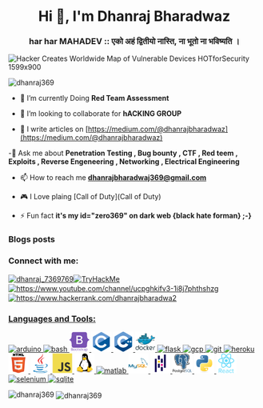 <h1 align="center">Hi 👋, I'm Dhanraj Bharadwaz</h1>
<h3 align="center">har har MAHADEV :: एको अहं द्वितीयो नास्ति, ना भूतो ना भविष्यति ।</h3>

<img class="img-fluid" data-id="sd1XnM" sizes="(min-width: 768px) 728px, 100vw" srcset="https://cdn.wallpapersafari.com/12/55/sd1XnM.png 1599w,
				                        https://mcdn.wallpapersafari.com/medium/12/55/sd1XnM.png 760w,
				                        https://mcdn.wallpapersafari.com/374/12/55/sd1XnM.png 374w,
				                        https://mcdn.wallpapersafari.com/335/12/55/sd1XnM.png 335w,
				                        https://mcdn.wallpapersafari.com/318/12/55/sd1XnM.png 318w" src="https://cdn.wallpapersafari.com/12/55/sd1XnM.png" alt="Hacker Creates Worldwide Map of Vulnerable Devices HOTforSecurity 1599x900" width="1000" height="249">
				                        


<p align="left"> <img src="https://komarev.com/ghpvc/?username=dhanraj369&label=Profile%20views&color=0e75b6&style=flat" alt="dhanraj369" /> </p>

- 🌱 I’m currently Doing **Red Team Assessment**

- 👯 I’m looking to collaborate for **hACKING GROUP**

- 📝 I write articles on [https://medium.com/@dhanrajbharadwaz](https://medium.com/@dhanrajbharadwaz)

-💬 Ask me about **Penetration Testing , Bug bounty , CTF , Red teem , Exploits , Reverse Engeneering , Networking , Electrical Engineering**

- 📫 How to reach me **dhanrajbharadwaj369@gmail.com**

- 🎮 I Love plaing [Call of Duty](Call of Duty)

- ⚡ Fun fact **it's my id="zero369" on dark web {black hate forman} ;-}**

### Blogs posts
<!-- BLOG-POST-LIST:START -->
<!-- BLOG-POST-LIST:END -->

<h3 align="left">Connect with me:</h3>
<p align="left">
<a href="https://twitter.com/dhanraj_7369769" target="blank"><img align="center" src="https://raw.githubusercontent.com/rahuldkjain/github-profile-readme-generator/master/src/images/icons/Social/twitter.svg" alt="dhanraj_7369769" height="30" width="40" /><a href="https://tryhackme.com/p/Dhanraj" target="blank"><img align="center" src="https://assets.tryhackme.com/img/logo/tryhackme_logo_full.svg" alt="TryHackMe" class="logo" height="30" width="40"></a><a href="https://www.youtube.com/c/https://www.youtube.com/channel/ucpghkifv3-1i8j7phthshzg" target="blank"><img align="center" src="https://raw.githubusercontent.com/rahuldkjain/github-profile-readme-generator/master/src/images/icons/Social/youtube.svg" alt="https://www.youtube.com/channel/ucpghkifv3-1i8j7phthshzg" height="30" width="40" /></a><a href="https://www.hackerrank.com/https://www.hackerrank.com/dhanrajbharadwa2" target="blank"><img align="center" src="https://raw.githubusercontent.com/rahuldkjain/github-profile-readme-generator/master/src/images/icons/Social/hackerrank.svg" alt="https://www.hackerrank.com/dhanrajbharadwa2" height="30" width="40" />
</p>

<h3 align="left">Languages and Tools:</h3>
<p align="left"> <a href="https://www.arduino.cc/" target="_blank" rel="noreferrer"> <img src="https://cdn.worldvectorlogo.com/logos/arduino-1.svg" alt="arduino" width="40" height="40"/> </a> <a href="https://www.gnu.org/software/bash/" target="_blank" rel="noreferrer"> <img src="https://www.vectorlogo.zone/logos/gnu_bash/gnu_bash-icon.svg" alt="bash" width="40" height="40"/> </a> <a href="https://getbootstrap.com" target="_blank" rel="noreferrer"> <img src="https://raw.githubusercontent.com/devicons/devicon/master/icons/bootstrap/bootstrap-plain-wordmark.svg" alt="bootstrap" width="40" height="40"/> </a> <a href="https://www.cprogramming.com/" target="_blank" rel="noreferrer"> <img src="https://raw.githubusercontent.com/devicons/devicon/master/icons/c/c-original.svg" alt="c" width="40" height="40"/> </a> <a href="https://www.w3schools.com/cpp/" target="_blank" rel="noreferrer"> <img src="https://raw.githubusercontent.com/devicons/devicon/master/icons/cplusplus/cplusplus-original.svg" alt="cplusplus" width="40" height="40"/> </a> <a href="https://www.docker.com/" target="_blank" rel="noreferrer"> <img src="https://raw.githubusercontent.com/devicons/devicon/master/icons/docker/docker-original-wordmark.svg" alt="docker" width="40" height="40"/> </a> <a href="https://flask.palletsprojects.com/" target="_blank" rel="noreferrer"> <img src="https://www.vectorlogo.zone/logos/pocoo_flask/pocoo_flask-icon.svg" alt="flask" width="40" height="40"/> </a> <a href="https://cloud.google.com" target="_blank" rel="noreferrer"> <img src="https://www.vectorlogo.zone/logos/google_cloud/google_cloud-icon.svg" alt="gcp" width="40" height="40"/> </a> <a href="https://git-scm.com/" target="_blank" rel="noreferrer"> <img src="https://www.vectorlogo.zone/logos/git-scm/git-scm-icon.svg" alt="git" width="40" height="40"/> </a> <a href="https://heroku.com" target="_blank" rel="noreferrer"> <img src="https://www.vectorlogo.zone/logos/heroku/heroku-icon.svg" alt="heroku" width="40" height="40"/> </a> <a href="https://www.w3.org/html/" target="_blank" rel="noreferrer"> <img src="https://raw.githubusercontent.com/devicons/devicon/master/icons/html5/html5-original-wordmark.svg" alt="html5" width="40" height="40"/> </a> <a href="https://www.java.com" target="_blank" rel="noreferrer"> <img src="https://raw.githubusercontent.com/devicons/devicon/master/icons/java/java-original.svg" alt="java" width="40" height="40"/> </a> <a href="https://developer.mozilla.org/en-US/docs/Web/JavaScript" target="_blank" rel="noreferrer"> <img src="https://raw.githubusercontent.com/devicons/devicon/master/icons/javascript/javascript-original.svg" alt="javascript" width="40" height="40"/> </a> <a href="https://www.linux.org/" target="_blank" rel="noreferrer"> <img src="https://raw.githubusercontent.com/devicons/devicon/master/icons/linux/linux-original.svg" alt="linux" width="40" height="40"/> </a> <a href="https://www.mathworks.com/" target="_blank" rel="noreferrer"> <img src="https://upload.wikimedia.org/wikipedia/commons/2/21/Matlab_Logo.png" alt="matlab" width="40" height="40"/> </a> <a href="https://www.mysql.com/" target="_blank" rel="noreferrer"> <img src="https://raw.githubusercontent.com/devicons/devicon/master/icons/mysql/mysql-original-wordmark.svg" alt="mysql" width="40" height="40"/> </a> <a href="https://pandas.pydata.org/" target="_blank" rel="noreferrer"> <img src="https://raw.githubusercontent.com/devicons/devicon/2ae2a900d2f041da66e950e4d48052658d850630/icons/pandas/pandas-original.svg" alt="pandas" width="40" height="40"/> </a> <a href="https://www.postgresql.org" target="_blank" rel="noreferrer"> <img src="https://raw.githubusercontent.com/devicons/devicon/master/icons/postgresql/postgresql-original-wordmark.svg" alt="postgresql" width="40" height="40"/> </a> <a href="https://www.python.org" target="_blank" rel="noreferrer"> <img src="https://raw.githubusercontent.com/devicons/devicon/master/icons/python/python-original.svg" alt="python" width="40" height="40"/> </a> <a href="https://reactjs.org/" target="_blank" rel="noreferrer"> <img src="https://raw.githubusercontent.com/devicons/devicon/master/icons/react/react-original-wordmark.svg" alt="react" width="40" height="40"/> </a> <a href="https://www.selenium.dev" target="_blank" rel="noreferrer"> <img src="https://raw.githubusercontent.com/detain/svg-logos/780f25886640cef088af994181646db2f6b1a3f8/svg/selenium-logo.svg" alt="selenium" width="40" height="40"/> </a> <a href="https://www.sqlite.org/" target="_blank" rel="noreferrer"> <img src="https://www.vectorlogo.zone/logos/sqlite/sqlite-icon.svg" alt="sqlite" width="40" height="40"/> </a> </p>

<p><img align="left" src="https://github-readme-stats.vercel.app/api/top-langs?username=dhanraj369&show_icons=true&locale=en&layout=compact" alt="dhanraj369" /></p>

<p>&nbsp;<img align="center" src="https://github-readme-stats.vercel.app/api?username=dhanraj369&show_icons=true&locale=en" alt="dhanraj369" /></p>
